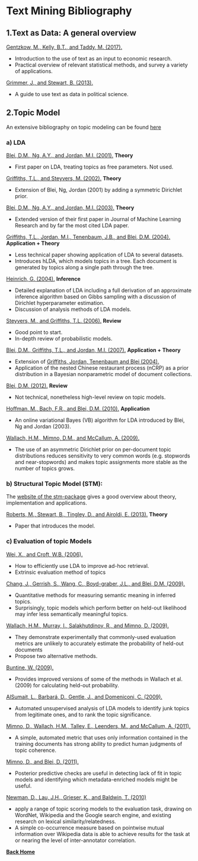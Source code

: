 # Text Mining Bibliography

## 1.Text as Data: A general overview

[Gentzkow, M., Kelly, B.T., and Taddy, M. (2017).](https://web.stanford.edu/~gentzkow/research/text-as-data.pdf)
- Introduction to the use of text as an input to economic research.
- Practical overview of relevant statistical methods, and survey a variety of applications.

[Grimmer, J., and Stewart, B. (2013).](https://scholar.princeton.edu/bstewart/publications/text-data-promise-and-pitfalls-automatic-content-analysis-methods-political)
- A guide to use text as data in political science.

## 2.Topic Model

An extensive bibliography on topic modeling can be found [here](https://mimno.infosci.cornell.edu/topics.html)

### a) LDA

[Blei, D.M., Ng, A.Y., and Jordan, M.I. (2001).](http://dl.acm.org/citation.cfm?id=2980539.2980618)
**Theory**
- First paper on LDA, treating topics as free parameters. Not used.

[Griffiths, T.L., and Steyvers, M. (2002).](https://escholarship.org/uc/item/44x9v7m7)
**Theory**
- Extension of Blei, Ng, Jordan (2001) by adding a symmetric Dirichlet prior.

[Blei, D.M., Ng, A.Y., and Jordan, M.I. (2003).](https://endymecy.gitbooks.io/spark-ml-source-analysis/content/%E8%81%9A%E7%B1%BB/LDA/docs/Latent%20Dirichlet%20Allocation.pdf)
**Theory**
- Extended version of their first paper in Journal of Machine Learning Research and by far the most cited LDA paper.

[Griffiths, T.L., Jordan, M.I., Tenenbaum, J.B., and Blei, D.M. (2004).](http://papers.nips.cc/paper/2466-hierarchical-topic-models-and-the-nested-chinese-restaurant-process.pdf)
**Application + Theory**
- Less technical paper showing application of LDA to several datasets.
- Introduces hLDA, which models topics in a tree. Each document is generated by topics along a single path through the tree.

[Heinrich, G. (2004).](http://citeseerx.ist.psu.edu/viewdoc/summary?doi=10.1.1.149.1327)
**Inference**
- Detailed explanation of LDA including a full derivation of an approximate inference algorithm based on Gibbs sampling with a discussion of Dirichlet hyperparameter estimation.
- Discussion of analysis methods of LDA models.

[Steyvers, M., and Griffiths, T.L. (2006).](http://psiexp.ss.uci.edu/research/papers/SteyversGriffithsLSABookFormatted.pdf)
**Review**
- Good point to start.
- In-depth review of probabilistic models.

[Blei, D.M., Griffiths, T.L., and Jordan, M.I. (2007).](http://arxiv.org/abs/0710.0845)
**Application + Theory**
- Extension of [Griffiths, Jordan, Tenenbaum and Blei (2004).](http://papers.nips.cc/paper/2466-hierarchical-topic-models-and-the-nested-chinese-restaurant-process.pdf)
- Application of the nested Chinese restaurant process (nCRP) as a prior distribution in a Bayesian nonparametric model of document collections.

[Blei, D.M. (2012).](http://doi.acm.org/10.1145/2133806.2133826)
**Review**
- Not technical, nonetheless high-level review on topic models.

[Hoffman, M., Bach, F.R., and Blei, D.M. (2010).](https://papers.nips.cc/paper/3902-online-learning-for-latent-dirichlet-allocation)
**Application**
- An online variational Bayes (VB) algorithm for LDA introduced by Blei, Ng and Jordan (2003).

[Wallach, H.M., Mimno, D.M., and McCallum, A. (2009).](https://papers.nips.cc/paper/3854-rethinking-lda-why-priors-matter)
- The use of an asymmetric Dirichlet prior on per-document topic distributions reduces sensitivity to very common words (e.g. stopwords and near-stopwords) and makes topic assignments more stable as the number of topics grows.


### b) Structural Topic Model (STM):
The [website of the stm-package](http://www.structuraltopicmodel.com/) gives a good overview about theory, implementation and applications.

[Roberts, M., Stewart, B., Tingley, D., and Airoldi, E. (2013).](https://scholar.princeton.edu/bstewart/publications/structural-topic-model-and-applied-social-science)
**Theory**
- Paper that introduces the model.  

### c) Evaluation of topic Models

[Wei, X., and Croft, W.B. (2006).](https://dl.acm.org/citation.cfm?doid=1148170.1148204)
- How to efficiently use LDA to improve ad-hoc retrieval.
- Extrinsic evaluation method of topics

[Chang, J., Gerrish, S., Wang, C., Boyd-graber, J.L., and Blei, D.M. (2009).](http://papers.nips.cc/paper/3700-reading-tea-leaves-how-humans-interpret-topic-models.pdf)
- Quantitative methods for measuring semantic meaning in inferred topics.
- Surprisingly, topic models which perform better on held-out likelihood may infer less semantically meaningful topics.

[Wallach, H.M., Murray, I., Salakhutdinov, R., and Mimno, D. (2009).](https://dl.acm.org/citation.cfm?doid=1553374.1553515)
- They demonstrate experimentally that commonly-used evaluation metrics are unlikely to accurately estimate the probability of held-out documents
- Propose two alternative methods.

[Buntine, W. (2009).](https://dl.acm.org/citation.cfm?id=1693251)
- Provides improved versions of some of the methods in Wallach et al. (2009) for calculating held-out probability.

[AlSumait, L., Barbará, D., Gentle, J., and Domeniconi, C. (2009).](https://link.springer.com/chapter/10.1007%2F978-3-642-04180-8_22)
- Automated unsupervised analysis of LDA models to identify junk topics from legitimate ones, and to rank the topic significance.

[Mimno, D., Wallach, H.M., Talley, E., Leenders, M., and McCallum, A. (2011).](https://dl.acm.org/citation.cfm?id=2145462)
- A simple, automated metric that uses only information contained in the training documents has strong ability to predict human judgments of topic coherence.

[Mimno, D., and Blei, D. (2011).](https://dl.acm.org/citation.cfm?id=2145459)
- Posterior predictive checks are useful in detecting lack of fit in topic models and identifying which metadata-enriched models might be useful.

[Newman, D., Lau, J.H., Grieser, K., and Baldwin, T. (2010)](https://dl.acm.org/citation.cfm?id=1858011)
- apply a range of topic scoring models to the evaluation task, drawing on WordNet, Wikipedia and the Google search engine, and existing research on lexical similarity/relatedness.
- A simple co-occurrence measure based on pointwise mutual information over Wikipedia data is able to achieve results for the task at or nearing the level of inter-annotator correlation.

**[Back Home](README.md)**
